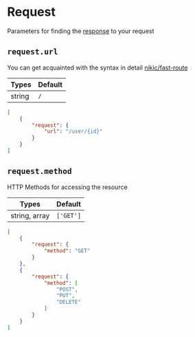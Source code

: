 # Request

Parameters for finding the [response](response.md) to your request

## `request.url`

You can get acquainted with the syntax in detail [nikic/fast-route](https://github.com/nikic/FastRoute#defining-routes)

| Types  | Default |
|--------|---------|
| string | `/`     |

```json
[
    {
        "request": {
            "url": "/user/{id}"
        }
    }
]
```

## `request.method`

HTTP Methods for accessing the resource

| Types         | Default   |
|---------------|-----------|
| string, array | `['GET']` |

```json
[
    {
        "request": {
            "method": "GET"
        }
    },
    {
        "request": {
            "method": [
                "POST",
                "PUT",
                "DELETE"
            ]
        }
    }
]
```